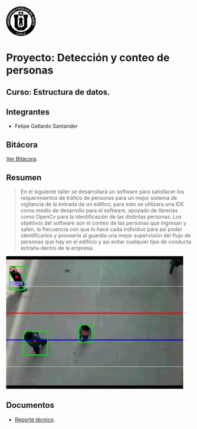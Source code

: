 ![UCN](https://github.com/FelipeIgnacioS/ED22-01-Gallardo/blob/main/Docs/images/60x60-ucn-negro.png)

# Proyecto: Detección y conteo de personas

## Curso: Estructura de datos.

## Integrantes

  * Felipe Gallardo Santander
  
## Bitácora 

  [Ver Bitácora](https://github.com/FelipeIgnacioS/ED22-01-Gallardo/blob/main/Docs/BIT%C3%81CORA.md).

## Resumen

>En el siguiente taller se desarrollará un software para satisfacer los requerimientos de tráfico de personas para un mejor sistema de vigilancia de la entrada de un edifico, para esto se utilizara una IDE como medio de desarrollo para el software, apoyado de librerías como OpenCv para la identificación de las distintas personas. Los objetivos del software son el conteo de las personas que ingresan y salen, la frecuencia con que lo hace cada individuo para así poder identificarlos y proveerle al guardia una mejor supervisión del flujo de personas que hay en el edificio y así evitar cualquier tipo de conducta extraña dentro de la empresa.

![Image text](https://github.com/FelipeIgnacioS/ED22-01-Gallardo/blob/main/Docs/images/hqdefault.jpg)
  
## Documentos
  
  * [Reporte técnico](https://github.com/FelipeIgnacioS/ED22-01-Gallardo/blob/main/Docs/Reporte%20Tecnico.md).
